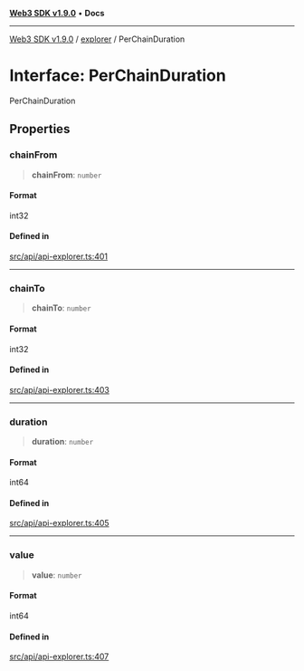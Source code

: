 [**Web3 SDK v1.9.0**](../../../README.md) • **Docs**

***

[Web3 SDK v1.9.0](../../../globals.md) / [explorer](../README.md) / PerChainDuration

# Interface: PerChainDuration

PerChainDuration

## Properties

### chainFrom

> **chainFrom**: `number`

#### Format

int32

#### Defined in

[src/api/api-explorer.ts:401](https://github.com/Mystic-Nayy/alephium-web3/blob/ee41f5e0e7d7fb0b155fe62f05b2ac03772895ca/packages/web3/src/api/api-explorer.ts#L401)

***

### chainTo

> **chainTo**: `number`

#### Format

int32

#### Defined in

[src/api/api-explorer.ts:403](https://github.com/Mystic-Nayy/alephium-web3/blob/ee41f5e0e7d7fb0b155fe62f05b2ac03772895ca/packages/web3/src/api/api-explorer.ts#L403)

***

### duration

> **duration**: `number`

#### Format

int64

#### Defined in

[src/api/api-explorer.ts:405](https://github.com/Mystic-Nayy/alephium-web3/blob/ee41f5e0e7d7fb0b155fe62f05b2ac03772895ca/packages/web3/src/api/api-explorer.ts#L405)

***

### value

> **value**: `number`

#### Format

int64

#### Defined in

[src/api/api-explorer.ts:407](https://github.com/Mystic-Nayy/alephium-web3/blob/ee41f5e0e7d7fb0b155fe62f05b2ac03772895ca/packages/web3/src/api/api-explorer.ts#L407)
